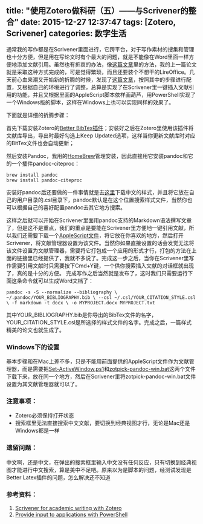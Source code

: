 title: "使用Zotero做科研（五）——与Scrivener的整合"
date: 2015-12-27 12:37:47
tags: [Zotero, Scrivener]
categories: 数字生活
---
通常我的写作都是在Scrivener里面进行，它跨平台，对于写作素材的搜集和管理也十分方便，但是用在写论文时有个最大的问题，就是不能像在Word里面一样方便地添加文献引用。虽然也有折衷的办法，像[这篇文章](https://danielvreeman.com/using-scrivener-for-writing-scientific-papers/)里的方法，我的上一篇论文就是采取这种方式完成的，可是觉得繁琐，而且还要装个不想干的LireOffice。几天前心血来潮又开始新的折腾的时候，发现了[这篇文章](http://davepwsmith.github.io/academic-scrivener-howto/)，按照其中的步骤进行配置，又根据自己的环境进行了调整，总算是实现了在Scrivener里一键插入文献引用的功能，并且又根据里面的AppleScript脚本依样画葫芦，用PowerShell实现了一个Windows版的脚本，这样在Windows上也可以实现同样的效果了。
<!-- more -->
下面就是详细的折腾步骤：

首先下载安装Zotero的[Better BibTex插件](https://zotplus.github.io/better-bibtex/)；安装好之后在Zotero里使用该插件将文献库导出，导出时最好勾选上Keep Updated选项，这样当你更新文献库时对应的BitTex文件也会自动更新；

然后安装Pandoc，我用的[HomeBrew](http://brew.sh)管理安装，因此直接用它安装pandoc和它的一个插件pandoc-citeproc：
`````
brew install pandoc   
brew install pandoc-citeproc
`````
安装好pandoc后还要做的一件事情就是去[这里](https://www.zotero.org/styles/chinese-gb7714-2005-numeric)下载中文的样式，并且将它放在自己的用户目录的.csl目录下，pandoc默认是在这个位置搜索样式文件，当然你也可以根据自己的喜好配置pandoc去其它地方搜索。

这样之后就可以开始在Scrivener里面用pandoc支持的Markdown语法撰写文章了，但是这不是重点，我们的重点是要能在Scrivener里方便地一键引用文献，所以我们还需要下载一个[AppleScript文件](https://github.com/davepwsmith/zotpick-applescript)，将它放在你喜欢的地方，然后打开Scrivener，将文献管理器设置为该文件。当然你如果直接设置的话会发觉无法将该文件设置为文献管理器，需要将它打包成一个应用的形式才行，打包的方法在上面的链接里已经提供了，我就不多说了。完成这一步之后，当你在Scrivener里写作需要引用文献时只需要按下Cmd+Y键，一个供你搜索插入文献的对话框就出现了，真的是十分的方便。
完成写作之后当然就是发布了，这时我们只需要运行下面这条命令就可以生成Word文档了：
`````
pandoc -s -S --normalize --bibliography \ ~/.pandoc/YOUR_BIBLIOGRAPHY.bib \ --csl ~/.csl/YOUR_CITATION_STYLE.csl \ -f markdown -t docx \ -o MYPROJECT.docx MYPROJECT.txt
`````
其中YOUR_BIBLIOGRAPHY.bib是你导出的BibTex文件的名字，YOUR_CITATION_STYLE.csl是所选择的样式文件的名字。完成之后，一篇样式精美的论文也就生成了。

### Windows下的设置
基本步骤和在Mac上差不多，只是不能用前面提供的AppleScript文件作为文献管理器，而是需要把[Set-ActiveWindow.ps1](https://gist.github.com/glfruit/6e7218abb6a1449d4016)和[zotpick-pandoc-win.bat](https://gist.github.com/glfruit/3bd34f4e5d29c4c80bcc)这两个文件下载下来，放在同一个地方，然后在Scrivener里将zotpick-pandoc-win.bat文件设置为其文献管理器就可以了。

### 注意事项：

- Zotero必须保持打开状态
- 搜索框里无法直接搜索中文文献，要切换到经典视图才行，无论是Mac还是Windows都是一样

### 遗留问题：
中文啊，还是中文，在弹出的搜索框里输入中文没有任何反应，只有切换到经典视图才能进行中文搜索，算是美中不足吧。原来以为是脚本的问题，经测试发现是Better Latex插件的问题，怎么解决还不知道

### 参考资料：

1. [Scrivener for academic writing with Zotero](http://davepwsmith.github.io/academic-scrivener-howto/)
2. [Provide input to applications with PowerShell](http://blogs.technet.com/b/heyscriptingguy/archive/2011/01/10/provide-input-to-applications-with-powershell.aspx)
